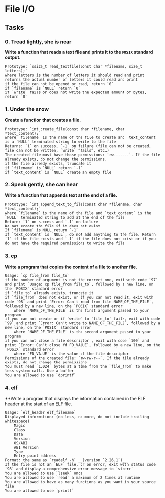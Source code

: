 # File I/O

## Tasks

### **0. Tread lightly, she is near**</br> 
**Write a function that reads a text file and prints it to the `POSIX` standard output.**

    Prototype: `ssize_t read_textfile(const char *filename, size_t letters);`
    where letters is the number of letters it should read and print
    returns the actual number of letters it could read and print
    if the file can not be opened or read, return `0`
    if `filename` is `NULL` return `0`
    if `write` fails or does not write the expected amount of bytes, return `0`


### **1. Under the snow**</br> 
**Create a function that creates a file.**

    Prototype: `int create_file(const char *filename, char *text_content);`
    where `filename` is the name of the file to create and `text_content` is a `NULL` terminated string to write to the file
    Returns: `1` on success, `-1` on failure (file can not be created, file can not be written, `write` “fails”, etc…)
    The created file must have those permissions: `rw-------`. If the file already exists, do not change the permissions.
    if the file already exists, truncate it
    if `filename` is `NULL` return `-1`
    if `text_content` is `NULL` create an empty file


### **2. Speak gently, she can hear**</br>
**Write a function that appends text at the end of a file.**

    Prototype: `int append_text_to_file(const char *filename, char *text_content);`
    where `filename` is the name of the file and `text_content` is the `NULL` terminated string to add at the end of the file
    Return: `1` on success and `-1` on failure
    Do not create the file if it does not exist
    If `filename` is NULL return `-1`
    If `text_content` is `NULL`, do not add anything to the file. Return `1` if the file exists and `-1` if the file does not exist or if you do not have the required permissions to write the file


### **3. cp**
**Write a program that copies the content of a file to another file.**


    Usage: `cp file_from file_to`
    if the number of argument is not the correct one, exit with code `97` and print `Usage: cp file_from file_to`, followed by a new line, on the `POSIX` standard error
    if `file_to` already exists, truncate it
    if `file_from` does not exist, or if you can not read it, exit with code `98` and print `Error: Can't read from file NAME_OF_THE_FILE`, followed by a new line, on the `POSIX` standard error
        where `NAME_OF_THE_FILE` is the first argument passed to your program
    if you can not create or if `write` to `file_to` fails, exit with code `99` and print `Error: Can't write to NAME_OF_THE_FILE`, followed by a new line, on the `POSIX` standard error
        where `NAME_OF_THE_FILE` is the second argument passed to your program
    if you can not close a file descriptor , exit with code `100` and print `Error: Can't close fd FD_VALUE`, followed by a new line, on the `POSIX` standard error
        where `FD_VALUE` is the value of the file descriptor
    Permissions of the created file: `rw-rw-r--`. If the file already exists, do not change the permissions
    You must read `1,024` bytes at a time from the `file_from` to make less system calls. Use a buffer
    You are allowed to use `dprintf`


### **4. elf**</br>
**Write a program that displays the information contained in the ELF header at the start of an ELF file.

    Usage: `elf_header elf_filename`
    Displayed information: (no less, no more, do not include trailing whitespace)
        Magic
        Class
        Data
        Version
        OS/ABI
        ABI Version
        Type
        Entry point address
    Format: the same as `readelf -h` __(version `2.26.1`)__
    If the file is not an `ELF` file, or on error, exit with status code `98` and display a comprehensive error message to `stderr`
    You are allowed to use `lseek` once
    You are allowed to use `read` a maximum of 2 times at runtime
    You are allowed to have as many functions as you want in your source file
    You are allowed to use `printf`